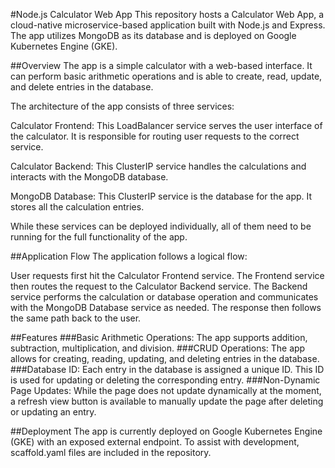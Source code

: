 #Node.js Calculator Web App
This repository hosts a Calculator Web App, a cloud-native microservice-based application built with Node.js and Express. The app utilizes MongoDB as its database and is deployed on Google Kubernetes Engine (GKE).

##Overview
The app is a simple calculator with a web-based interface. It can perform basic arithmetic operations and is able to create, read, update, and delete entries in the database.

The architecture of the app consists of three services:

Calculator Frontend: This LoadBalancer service serves the user interface of the calculator. It is responsible for routing user requests to the correct service.

Calculator Backend: This ClusterIP service handles the calculations and interacts with the MongoDB database.

MongoDB Database: This ClusterIP service is the database for the app. It stores all the calculation entries.

While these services can be deployed individually, all of them need to be running for the full functionality of the app.

##Application Flow
The application follows a logical flow:

User requests first hit the Calculator Frontend service.
The Frontend service then routes the request to the Calculator Backend service.
The Backend service performs the calculation or database operation and communicates with the MongoDB Database service as needed.
The response then follows the same path back to the user.

##Features
###Basic Arithmetic Operations: The app supports addition, subtraction, multiplication, and division.
###CRUD Operations: The app allows for creating, reading, updating, and deleting entries in the database.
###Database ID: Each entry in the database is assigned a unique ID. This ID is used for updating or deleting the corresponding entry.
###Non-Dynamic Page Updates: While the page does not update dynamically at the moment, a refresh view button is available to manually update the page after deleting or updating an entry.

##Deployment
The app is currently deployed on Google Kubernetes Engine (GKE) with an exposed external endpoint. To assist with development, scaffold.yaml files are included in the repository.
